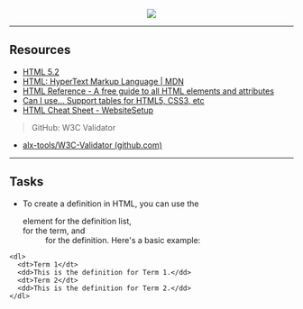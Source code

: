 <p align="center">
<img src="https://th.bing.com/th/id/OIP.EJWATaNmA6BjE2W5q956MwAAAA?pid=ImgDet&w=161&h=211&c=7">
</p>

---

<h2> Resources</h2>

- [HTML 5.2](https://intranet.alxswe.com/rltoken/3ZeSykXeV9rQhzFiW5GHcg)
- [HTML: HyperText Markup Language | MDN](https://developer.mozilla.org/en-US/docs/Web/HTML)
- [HTML Reference - A free guide to all HTML elements and attributes](https://htmlreference.io/)
- [Can I use… Support tables for HTML5, CSS3, etc](https://caniuse.com/)
- [HTML Cheat Sheet - WebsiteSetup](https://websitesetup.org/html5-cheat-sheet/)

> GitHub: W3C Validator

- [alx-tools/W3C-Validator (github.com)](https://github.com/alx-tools/W3C-Validator)

---

<h2> Tasks </h2>

- To create a definition in HTML, you can use the <dl> element for the definition list, <dt> for the term, and <dd> for the definition. Here's a basic example:

```
<dl>
  <dt>Term 1</dt>
  <dd>This is the definition for Term 1.</dd>
  <dt>Term 2</dt>
  <dd>This is the definition for Term 2.</dd>
</dl>
```
